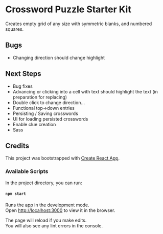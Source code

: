 # Crossword Puzzle Starter Kit

Creates empty grid of any size with symmetric blanks, and numbered squares.  

## Bugs
* Changing direction should change highlight

## Next Steps

* Bug fixes
* Advancing or clicking into a cell with text should highlight the text (in preparation for replacing)
* Double click to change direction...
* Functional top->down entries
* Persisting / Saving crosswords
* UI for loading persisted crosswords
* Enable clue creation
* Sass 


## Credits

This project was bootstrapped with [Create React App](https://github.com/facebook/create-react-app).

### Available Scripts

In the project directory, you can run:

#### `npm start`

Runs the app in the development mode.<br>
Open [http://localhost:3000](http://localhost:3000) to view it in the browser.

The page will reload if you make edits.<br>
You will also see any lint errors in the console.
